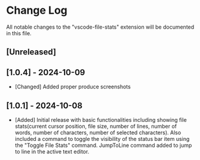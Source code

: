 <!-- @format -->

# Change Log

All notable changes to the "vscode-file-stats" extension will be documented in this file.

## [Unreleased]

## [1.0.4] - 2024-10-09

-   [Changed] Added proper produce screenshots

## [1.0.1] - 2024-10-08

-   [Added] Initial release with basic functionalities including showing file stats(current cursor position, file size, number of lines, number of words, number of characters, number of selected characters). Also included a command to toggle the visibility of the status bar item using the "Toggle File Stats" command. JumpToLine command added to jump to line in the active text editor.
